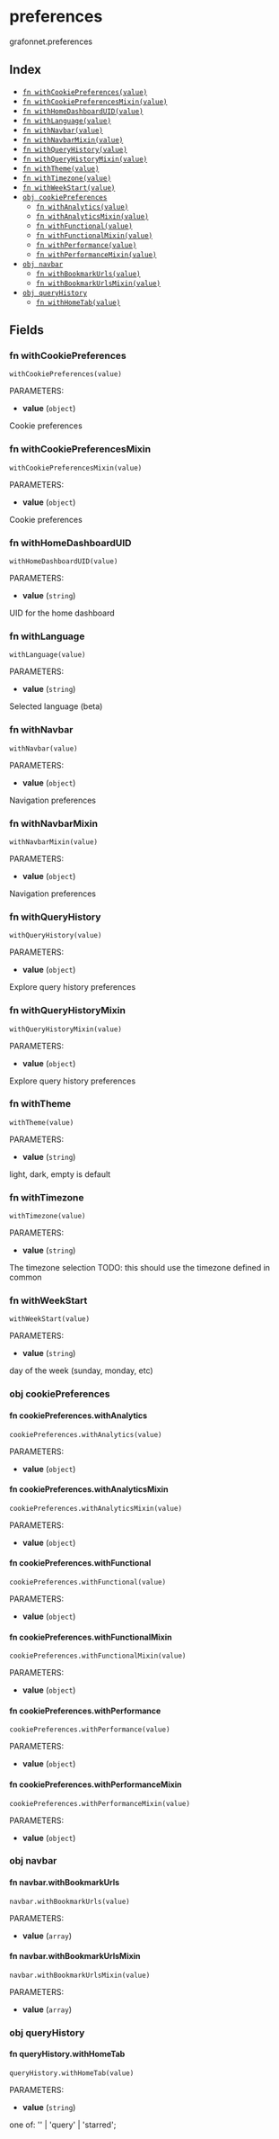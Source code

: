 # preferences

grafonnet.preferences

## Index

* [`fn withCookiePreferences(value)`](#fn-withcookiepreferences)
* [`fn withCookiePreferencesMixin(value)`](#fn-withcookiepreferencesmixin)
* [`fn withHomeDashboardUID(value)`](#fn-withhomedashboarduid)
* [`fn withLanguage(value)`](#fn-withlanguage)
* [`fn withNavbar(value)`](#fn-withnavbar)
* [`fn withNavbarMixin(value)`](#fn-withnavbarmixin)
* [`fn withQueryHistory(value)`](#fn-withqueryhistory)
* [`fn withQueryHistoryMixin(value)`](#fn-withqueryhistorymixin)
* [`fn withTheme(value)`](#fn-withtheme)
* [`fn withTimezone(value)`](#fn-withtimezone)
* [`fn withWeekStart(value)`](#fn-withweekstart)
* [`obj cookiePreferences`](#obj-cookiepreferences)
  * [`fn withAnalytics(value)`](#fn-cookiepreferenceswithanalytics)
  * [`fn withAnalyticsMixin(value)`](#fn-cookiepreferenceswithanalyticsmixin)
  * [`fn withFunctional(value)`](#fn-cookiepreferenceswithfunctional)
  * [`fn withFunctionalMixin(value)`](#fn-cookiepreferenceswithfunctionalmixin)
  * [`fn withPerformance(value)`](#fn-cookiepreferenceswithperformance)
  * [`fn withPerformanceMixin(value)`](#fn-cookiepreferenceswithperformancemixin)
* [`obj navbar`](#obj-navbar)
  * [`fn withBookmarkUrls(value)`](#fn-navbarwithbookmarkurls)
  * [`fn withBookmarkUrlsMixin(value)`](#fn-navbarwithbookmarkurlsmixin)
* [`obj queryHistory`](#obj-queryhistory)
  * [`fn withHomeTab(value)`](#fn-queryhistorywithhometab)

## Fields

### fn withCookiePreferences

```jsonnet
withCookiePreferences(value)
```

PARAMETERS:

* **value** (`object`)

Cookie preferences
### fn withCookiePreferencesMixin

```jsonnet
withCookiePreferencesMixin(value)
```

PARAMETERS:

* **value** (`object`)

Cookie preferences
### fn withHomeDashboardUID

```jsonnet
withHomeDashboardUID(value)
```

PARAMETERS:

* **value** (`string`)

UID for the home dashboard
### fn withLanguage

```jsonnet
withLanguage(value)
```

PARAMETERS:

* **value** (`string`)

Selected language (beta)
### fn withNavbar

```jsonnet
withNavbar(value)
```

PARAMETERS:

* **value** (`object`)

Navigation preferences
### fn withNavbarMixin

```jsonnet
withNavbarMixin(value)
```

PARAMETERS:

* **value** (`object`)

Navigation preferences
### fn withQueryHistory

```jsonnet
withQueryHistory(value)
```

PARAMETERS:

* **value** (`object`)

Explore query history preferences
### fn withQueryHistoryMixin

```jsonnet
withQueryHistoryMixin(value)
```

PARAMETERS:

* **value** (`object`)

Explore query history preferences
### fn withTheme

```jsonnet
withTheme(value)
```

PARAMETERS:

* **value** (`string`)

light, dark, empty is default
### fn withTimezone

```jsonnet
withTimezone(value)
```

PARAMETERS:

* **value** (`string`)

The timezone selection
TODO: this should use the timezone defined in common
### fn withWeekStart

```jsonnet
withWeekStart(value)
```

PARAMETERS:

* **value** (`string`)

day of the week (sunday, monday, etc)
### obj cookiePreferences


#### fn cookiePreferences.withAnalytics

```jsonnet
cookiePreferences.withAnalytics(value)
```

PARAMETERS:

* **value** (`object`)


#### fn cookiePreferences.withAnalyticsMixin

```jsonnet
cookiePreferences.withAnalyticsMixin(value)
```

PARAMETERS:

* **value** (`object`)


#### fn cookiePreferences.withFunctional

```jsonnet
cookiePreferences.withFunctional(value)
```

PARAMETERS:

* **value** (`object`)


#### fn cookiePreferences.withFunctionalMixin

```jsonnet
cookiePreferences.withFunctionalMixin(value)
```

PARAMETERS:

* **value** (`object`)


#### fn cookiePreferences.withPerformance

```jsonnet
cookiePreferences.withPerformance(value)
```

PARAMETERS:

* **value** (`object`)


#### fn cookiePreferences.withPerformanceMixin

```jsonnet
cookiePreferences.withPerformanceMixin(value)
```

PARAMETERS:

* **value** (`object`)


### obj navbar


#### fn navbar.withBookmarkUrls

```jsonnet
navbar.withBookmarkUrls(value)
```

PARAMETERS:

* **value** (`array`)


#### fn navbar.withBookmarkUrlsMixin

```jsonnet
navbar.withBookmarkUrlsMixin(value)
```

PARAMETERS:

* **value** (`array`)


### obj queryHistory


#### fn queryHistory.withHomeTab

```jsonnet
queryHistory.withHomeTab(value)
```

PARAMETERS:

* **value** (`string`)

one of: '' | 'query' | 'starred';